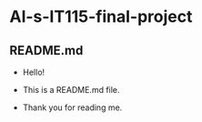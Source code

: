 # Al-s-IT115-final-project
## README.md

* Hello!

* This is a README.md file.

* Thank you for reading me.

